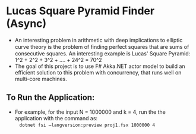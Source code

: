 # Lucas Square Pyramid Finder (Async)

* An interesting problem in arithmetic with deep implications to elliptic curve theory is the problem of ﬁnding perfect squares that are sums of consecutive
squares. An interesting example is Lucas' Square Pyramid: 1^2 + 2^2 + 3^2 + .... + 24^2 = 70^2
* The goal of this project is to use F# Akka.NET actor model to build an efficient solution to this problem with concurrency, that runs well on multi-core machines.

## To Run the Application:
* For example, for the input N = 1000000 and k = 4, run the the application with the command as: \
&nbsp;&nbsp;&nbsp;```dotnet fsi –langversion:preview proj1.fsx 1000000 4```

